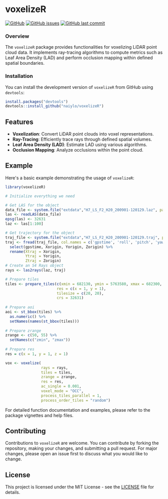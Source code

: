 # voxelizeR

[![GitHub](https://img.shields.io/github/license/naiylo/voxelizeR)](https://github.com/naiylo/voxelizeR//LICENSE) [![GitHub issues](https://img.shields.io/github/issues/naiylo/voxelizeR)](https://github.com/naiylo/voxelizeR/issues) [![GitHub last commit](https://img.shields.io/github/last-commit/naiylo/voxelizeR)](https://github.com/naiylo/voxelizeR/commits/master)

### Overview

The `voxelizeR` package provides functionalities for voxelizing LiDAR point cloud data. It implements ray-tracing algorithms to compute metrics such as Leaf Area Density (LAD) and perform occlusion mapping within defined spatial boundaries.

### Installation

You can install the development version of `voxelizeR` from GitHub using `devtools`:

``` r
install.packages("devtools")
devtools::install_github("naiylo/voxelizeR")
```

## Features

-   **Voxelization**: Convert LiDAR point clouds into voxel representations.
-   **Ray-Tracing**: Efficiently trace rays through defined spatial volumes.
-   **Leaf Area Density (LAD)**: Estimate LAD using various algorithms.
-   **Occlusion Mapping**: Analyze occlusions within the point cloud.

## Example

Here's a basic example demonstrating the usage of `voxelizeR`:

``` r
library(voxelizeR)

# Initialize everything we need

# Get LAS for the object
data_file <- system.file("extdata","H7_LS_F2_H20_200901-120129.laz", package = "voxelizer")
las <- readLAS(data_file)
epsg(las) <- 32631
laz <- las[1:100]

# Get trajectory for the object
traj_file <- system.file("extdata","H7_LS_F2_H20_200901-120129.traj", package = "voxelizer")
traj <- fread(traj_file, col.names = c('gpstime', 'roll', 'pitch', 'yaw', 'Xorigin', 'Yorigin', 'Zorigin')) %>%
  select(gpstime, Xorigin, Yorigin, Zorigin) %>%
  rename(Xtraj = Xorigin,
         Ytraj = Yorigin,
         Ztraj = Zorigin)
# Create an S4 Rays object
rays <- las2rays(laz, traj)

# Prepare tiles
tiles <- prepare_tiles(c(xmin = 682130, ymin = 5763580, xmax = 682300, ymax = 5763680),
                       res = c(x = 1, y = 1),
                       tilesize = c(20, 20),
                       crs = 32631)
                       
# Prepare aoi
aoi <- st_bbox(tiles) %>%
  as.numeric() %>%
  setNames(names(st_bbox(tiles)))
  
# Prepare zrange
zrange <- c(50, 55) %>%
  setNames(c("zmin", "zmax"))
  
# Prepare res
res = c(x = 1, y = 1, z = 1)

vox <- voxelize(
                rays = rays,
                tiles = tiles,
                zrange = zrange,
                res = res,
                ac_single = 0.001,
                voxel_mode = "OCC",
                process_tiles_parallel = 1,
                process_order_tiles = "random")
```

For detailed function documentation and examples, please refer to the package vignettes and help files.

## Contributing

Contributions to `voxelizeR` are welcome. You can contribute by forking the repository, making your changes, and submitting a pull request. For major changes, please open an issue first to discuss what you would like to change.

## License

This project is licensed under the MIT License - see the [LICENSE](https://github.com/naiylo/voxelizeR/blob/master/LICENSE) file for details.
